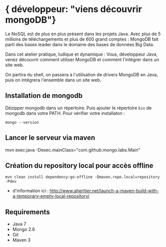 # { développeur: "viens découvrir mongoDB"} #

Le NoSQL est de plus en plus présent dans les projets Java. Avec plus de 5 millions de téléchargements et plus de 600 grand comptes : MongoDB fait parti des bases leader dans le domaine des bases de données Big Data.

Dans cet atelier pratique, ludique et dynamique : Vous, développeur Java, venez découvrir comment utiliser MongoDB et comment l'intégrer dans un site web.

On partira du shell, on passera à l'utilisation de drivers MongoDB en Java, puis on intégrera l'ensemble dans un site web.

Installation de mongodb
---

Dézipper mongodb dans un répertoire. Puis ajouter le répertoire ```bin``` de mongodb dans votre PATH.
Pour vérifier votre installaton :

    mongo --version

Lancer le serveur via maven
----
mvn exec:java -Dexec.mainClass="com.github.mongo.labs.Main"

Création du repository local pour accès offline
---

    mvn clean install dependency:go-offline -Dmaven.repo.local=repository -Pdev

+ d'information ici : http://www.aheritier.net/launch-a-maven-build-with-a-temporary-empty-local-repository/

Requirements
----

- Java 7
- Mongo 2.6
- Git
- Maven 3


